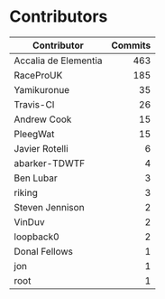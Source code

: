 Contributors
============


| Contributor | Commits |
|---|---:|
| Accalia de Elementia | 463 |
| RaceProUK | 185 |
| Yamikuronue | 35 |
| Travis-CI | 26 |
| Andrew Cook | 15 |
| PleegWat | 15 |
| Javier Rotelli | 6 |
| abarker-TDWTF | 4 |
| Ben Lubar | 3 |
| riking | 3 |
| Steven Jennison | 2 |
| VinDuv | 2 |
| loopback0 | 2 |
| Donal Fellows | 1 |
| jon | 1 |
| root | 1 |